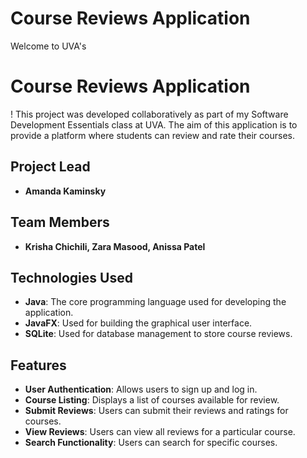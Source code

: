 # Course Reviews Application

Welcome to UVA's <h1><strong>Course Reviews Application</strong></h1>! This project was developed collaboratively as part of my Software Development Essentials class at UVA. The aim of this application is to provide a platform where students can review and rate their courses.

## Project Lead

- **Amanda Kaminsky**

## Team Members

- **Krisha Chichili, Zara Masood, Anissa Patel**

## Technologies Used

- **Java**: The core programming language used for developing the application.
- **JavaFX**: Used for building the graphical user interface.
- **SQLite**: Used for database management to store course reviews.

## Features
- **User Authentication**: Allows users to sign up and log in.
- **Course Listing**: Displays a list of courses available for review.
- **Submit Reviews**: Users can submit their reviews and ratings for courses.
- **View Reviews**: Users can view all reviews for a particular course.
- **Search Functionality**: Users can search for specific courses.
